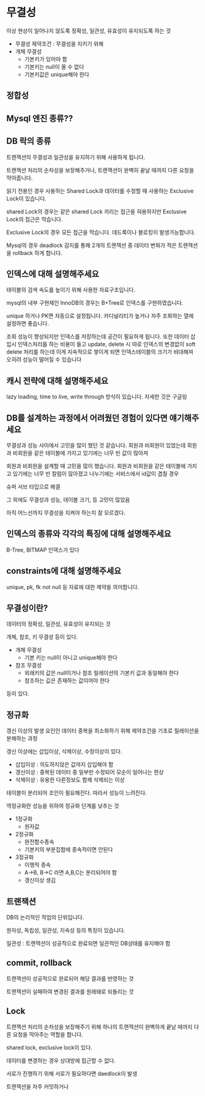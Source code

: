 # 무결성
이상 현상이 일어나지 않도록 정확성, 일관성, 유효성이 유지되도록 하는 것

* 무결성 제약조건 : 무결성을 지키기 위해 
* 개체 무결성
    * 기본키가 있어야 함
    * 기본키는 null이 올 수 없다
    * 기본키값은 unique해야 한다

## 정합성

## Mysql 엔진 종류??

## DB 락의 종류
트랜잭션의 무결성과 일관성을 유지하기 위해 사용하게 됩니다.

트랜잭션 처리의 순차성을 보장해주거나, 트랜잭션이 완벽히 끝날 때까지 다른 요청을 막아줍니다.

읽기 전용인 경우 사용하는 Shared Lock과 데이터를 수정할 때 사용하는  Exclusive Lock이 있습니다.

shared Lock의 경우는 같은 shared Lock 끼리는 접근을 혀용하지만 Exclusive Lock의 접근은 막습니다.

Exclusive Lock의 경우 모든 접근을 막습니다. 데드록이나 블로킹이 발생가능합니다.

Mysql의 경우 deadlock 감지를 통해 2개의 트랜잭션 중 데이터 변화가 적은 트랜잭션을 rollback 하게 합니다. 

## 인덱스에 대해 설명해주세요
테이블의 검색 속도를 높이기 위해 사용한 자료구조입니다. 

mysql의 내부 구현체인 InnoDB의 경우는 B+Tree로 인덱스를 구현하였습니다.

unique 하거나 PK면 자동으로 설정됩니다. 카디널리티가 높거나 자주 조회하는 열에 설정하면 좋습니다. 

조회 성능이 향상되지만 인덱스를 저장하는데 공간이 필요하게 됩니다. 또한 데이터 삽입시 인덱스처리를 하는 비용이 들고 update, delete 시 따로 인덱스의 변경없이 soft delete 처리를 하는데 이게 지속적으로 쌓이게 되면 인덱스테이블의 크기가 비대해져 오히려 성능이 떨어질 수 있습니다

## 캐시 전략에 대해 설명해주세요
lazy loading, time to live, write through 방식이 있습니다. 자세한 것은 구글링

## DB를 설계하는 과정에서 어려웠던 경험이 있다면 얘기해주세요
무결성과 성능 사이에서 고민을 많이 했던 것 같습니다. 회원과 비회원이 있었는데 회원과 비회원을 같은 테이블에 가지고 있기에는 너무 빈 값이 많아져 

회원과 비회원을 설계할 때 고민을 많이 했습니다. 회원과 비회원을 같은 테이블에 가지고 있기에는 너무 빈 칼럼이 많아졌고 나누기에는 서비스에서 id값이 겹칠 경우

슈퍼 서브 타입으로 해결

그 외에도 무결성과 성능, 테이블 크기, 등 고민이 많았음

아직 어느선까지 무결성을 지켜야 하는지 잘 모르겠다.

## 인덱스의 종류와 각각의 특징에 대해 설명해주세요
B-Tree, BITMAP 인덱스가 있다 

## constraints에 대해 설명해주세요
unique, pk, fk not null 등 자료에 대한 제약을 의미합니다.

## 무결성이란?
데이터의 정확성, 일관성, 유효성이 유지되는 것

개체, 참조, 키 무결성 등이 있다.

* 개체 무결성
    * 기본 키는 null이 아니고 unique해야 한다
* 참조 무결성
    * 외래키의 값은 null이거나 참조 릴레이션의 기본키 값과 동일해야 한다
    * 참조하는 깂은 존재하는 값이어야 한다

등이 있다.

## 정규화
갱신 이상의 발생 요인인 데이터 중복을 최소화하기 위해 제약조건을 기초로 릴레이션을 분해하는 과정

갱신 이상에는 삽입이상, 삭제이상, 수정이상이 있다.

* 삽입이상 : 의도하지않은 값까지 삽입해야 함
* 갱신이상 : 중복된 데이터 중 일부만 수정되어 모순이 일어나는 현상
* 삭제이상 : 유용한 다른정보도 함께 삭제되는 이상

테이블이 분리되어 조인이 필요해진다. 따라서 성능이 느려진다.

역정규화란 성능을 위하여 정규화 단계를 낮추는 것

* 1정규화
    * 원자값
* 2정규화 
    * 완전함수종속
    * 기본키의 부분집합에 종속적이면 안된다
* 3정규화
    * 이행적 종속
    * A->B, B->C  라면 A,B,C는 분리되어야 함
    * 갱신이상 생김

## 트랜잭션
DB의 논리적인 작업의 단위입니다.

원자성, 독립성, 일관성, 지속성 등의 특징이 있습니다.

일관성 : 트랜잭션이 성공적으로 완료되면 일관적인 DB상태를 유지해야 함

## commit, rollback
트랜잭션이 성공적으로 완료되어 해당 결과를 반영하는 것

트랜잭션이 실패하여 변경된 결과를 원래돼로 되돌리는 것

## Lock
트랜잭션 처리의 순차성을 보장해주기 위해 하나의 트랜잭션이 완벽하게 끝날 때까지 다른 요청을 막아주는 역할을 합니다.

shared lock, exclusive lock이 있다.

데이터를 변경하는 경우 상대방에 접근할 수 없다.

서로가 진행하기 위해 서로가 필요하다면 daedlock이 발생

트랜잭션을 자주 커밋하거나 
